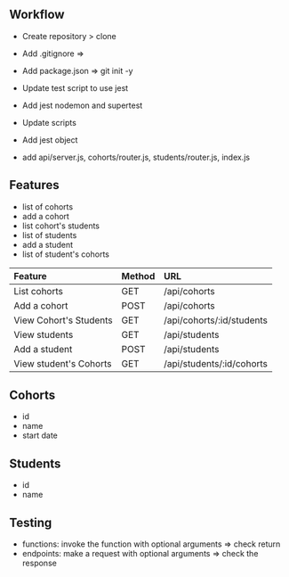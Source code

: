 ## Workflow

- Create repository > clone
- Add .gitignore =>
- Add package.json => git init -y
- Update test script to use jest
- Add jest nodemon and supertest
- Update scripts
- Add jest object

- add api/server.js, cohorts/router.js, students/router.js, index.js

## Features

- list of cohorts
- add a cohort
- list cohort's students
- list of students
- add a student
- list of student's cohorts

|Feature|Method|URL|
|:-----------------------|:------|:------------------------|
|List cohorts|GET|/api/cohorts|
|Add a cohort|POST|/api/cohorts|
|View Cohort's Students|GET|/api/cohorts/:id/students|
|View students|GET|/api/students|
|Add a student|POST|/api/students|
|View student's Cohorts|GET|/api/students/:id/cohorts|



## Cohorts

- id
- name
- start date

## Students

- id
- name


## Testing

- functions: invoke the function with optional arguments => check return
- endpoints: make a request with optional arguments => check the response